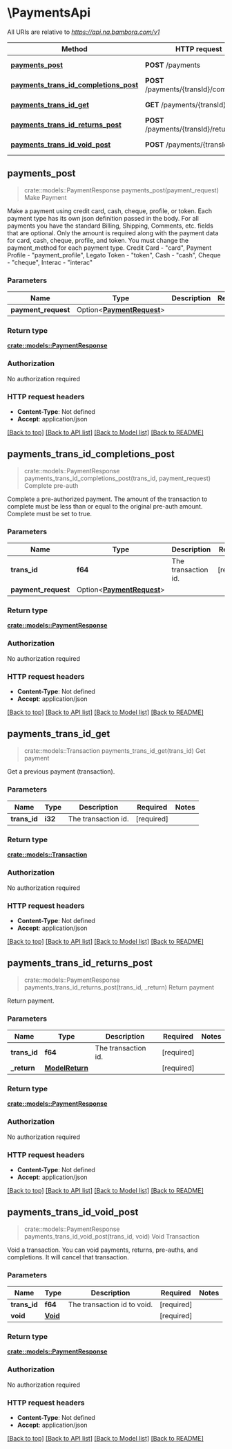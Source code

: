 # \PaymentsApi

All URIs are relative to *https://api.na.bambora.com/v1*

Method | HTTP request | Description
------------- | ------------- | -------------
[**payments_post**](PaymentsApi.md#payments_post) | **POST** /payments | Make Payment
[**payments_trans_id_completions_post**](PaymentsApi.md#payments_trans_id_completions_post) | **POST** /payments/{transId}/completions | Complete pre-auth
[**payments_trans_id_get**](PaymentsApi.md#payments_trans_id_get) | **GET** /payments/{transId} | Get payment
[**payments_trans_id_returns_post**](PaymentsApi.md#payments_trans_id_returns_post) | **POST** /payments/{transId}/returns | Return payment
[**payments_trans_id_void_post**](PaymentsApi.md#payments_trans_id_void_post) | **POST** /payments/{transId}/void | Void Transaction



## payments_post

> crate::models::PaymentResponse payments_post(payment_request)
Make Payment

Make a payment using credit card, cash, cheque, profile, or token. Each payment type has its own json definition passed in the body. For all payments you have the standard Billing, Shipping, Comments, etc. fields that are optional. Only the amount is required along with the payment data for card, cash, cheque, profile, and token. You must change the payment_method for each payment type. Credit Card - \"card\", Payment Profile - \"payment_profile\", Legato Token - \"token\", Cash - \"cash\", Cheque - \"cheque\", Interac - \"interac\"

### Parameters


Name | Type | Description  | Required | Notes
------------- | ------------- | ------------- | ------------- | -------------
**payment_request** | Option<[**PaymentRequest**](PaymentRequest.md)> |  |  |

### Return type

[**crate::models::PaymentResponse**](PaymentResponse.md)

### Authorization

No authorization required

### HTTP request headers

- **Content-Type**: Not defined
- **Accept**: application/json

[[Back to top]](#) [[Back to API list]](../README.md#documentation-for-api-endpoints) [[Back to Model list]](../README.md#documentation-for-models) [[Back to README]](../README.md)


## payments_trans_id_completions_post

> crate::models::PaymentResponse payments_trans_id_completions_post(trans_id, payment_request)
Complete pre-auth

Complete a pre-authorized payment. The amount of the transaction to complete must be less than or equal to the original pre-auth amount. Complete must be set to true.

### Parameters


Name | Type | Description  | Required | Notes
------------- | ------------- | ------------- | ------------- | -------------
**trans_id** | **f64** | The transaction id. | [required] |
**payment_request** | Option<[**PaymentRequest**](PaymentRequest.md)> |  |  |

### Return type

[**crate::models::PaymentResponse**](PaymentResponse.md)

### Authorization

No authorization required

### HTTP request headers

- **Content-Type**: Not defined
- **Accept**: application/json

[[Back to top]](#) [[Back to API list]](../README.md#documentation-for-api-endpoints) [[Back to Model list]](../README.md#documentation-for-models) [[Back to README]](../README.md)


## payments_trans_id_get

> crate::models::Transaction payments_trans_id_get(trans_id)
Get payment

Get a previous payment (transaction).

### Parameters


Name | Type | Description  | Required | Notes
------------- | ------------- | ------------- | ------------- | -------------
**trans_id** | **i32** | The transaction id. | [required] |

### Return type

[**crate::models::Transaction**](Transaction.md)

### Authorization

No authorization required

### HTTP request headers

- **Content-Type**: Not defined
- **Accept**: application/json

[[Back to top]](#) [[Back to API list]](../README.md#documentation-for-api-endpoints) [[Back to Model list]](../README.md#documentation-for-models) [[Back to README]](../README.md)


## payments_trans_id_returns_post

> crate::models::PaymentResponse payments_trans_id_returns_post(trans_id, _return)
Return payment

Return payment.

### Parameters


Name | Type | Description  | Required | Notes
------------- | ------------- | ------------- | ------------- | -------------
**trans_id** | **f64** | The transaction id. | [required] |
**_return** | [**ModelReturn**](ModelReturn.md) |  | [required] |

### Return type

[**crate::models::PaymentResponse**](PaymentResponse.md)

### Authorization

No authorization required

### HTTP request headers

- **Content-Type**: Not defined
- **Accept**: application/json

[[Back to top]](#) [[Back to API list]](../README.md#documentation-for-api-endpoints) [[Back to Model list]](../README.md#documentation-for-models) [[Back to README]](../README.md)


## payments_trans_id_void_post

> crate::models::PaymentResponse payments_trans_id_void_post(trans_id, void)
Void Transaction

Void a transaction. You can void payments, returns, pre-auths, and completions. It will cancel that transaction.

### Parameters


Name | Type | Description  | Required | Notes
------------- | ------------- | ------------- | ------------- | -------------
**trans_id** | **f64** | The transaction id to void. | [required] |
**void** | [**Void**](Void.md) |  | [required] |

### Return type

[**crate::models::PaymentResponse**](PaymentResponse.md)

### Authorization

No authorization required

### HTTP request headers

- **Content-Type**: Not defined
- **Accept**: application/json

[[Back to top]](#) [[Back to API list]](../README.md#documentation-for-api-endpoints) [[Back to Model list]](../README.md#documentation-for-models) [[Back to README]](../README.md)


